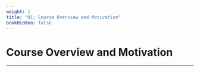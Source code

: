 ```yaml
---
weight: 1
title: "01: Course Overview and Motivation"
bookHidden: false
---
```


# Course Overview and Motivation
---
